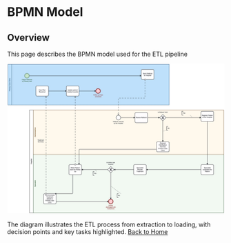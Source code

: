 # BPMN Model

## Overview
This page describes the BPMN model used for the ETL pipeline

![BPMN](../diagrams/bpmn.png)

The diagram illustrates the ETL process from extraction to loading, with decision points and key tasks highlighted.
[Back to Home](index.md)
